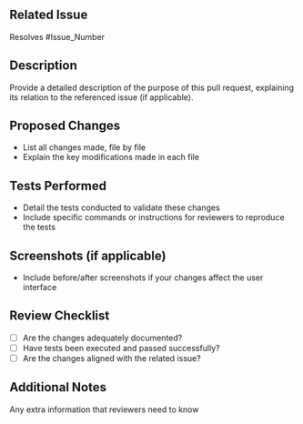 ## Related Issue
Resolves #Issue_Number

## Description
Provide a detailed description of the purpose of this pull request, explaining its relation to the referenced issue (if applicable).

## Proposed Changes
- List all changes made, file by file
- Explain the key modifications made in each file

## Tests Performed
- Detail the tests conducted to validate these changes
- Include specific commands or instructions for reviewers to reproduce the tests

## Screenshots (if applicable)
- Include before/after screenshots if your changes affect the user interface

## Review Checklist
- [ ] Are the changes adequately documented?
- [ ] Have tests been executed and passed successfully?
- [ ] Are the changes aligned with the related issue?

## Additional Notes
Any extra information that reviewers need to know
